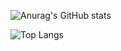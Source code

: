 ![Anurag's GitHub stats](https://github-readme-stats.vercel.app/api?username=kimankim0001&show_icons=true&theme=radical)

![Top Langs](https://github-readme-stats.vercel.app/api/top-langs/?username=kimankim0001&layout=compact)
